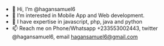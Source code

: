 - 👋 Hi, I’m @hagansamuel6
- 👀 I’m interested in Mobile App and Web development.
- 🌱 I have expertise in javascript, php, java and python
- 📫 Reach me on Phone/Whatsapp +233553002443, twitter @hagansamuel6, email hagansamuel6@gmail.com

<!---
hagansamuel6/hagansamuel6 is a ✨ special ✨ repository because its `README.md` (this file) appears on your GitHub profile.
You can click the Preview link to take a look at your changes.
--->
